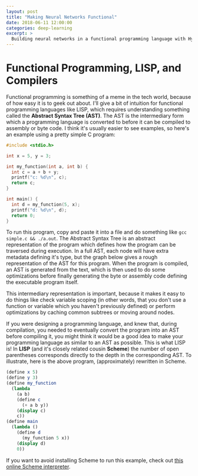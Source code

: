 ```yaml
---
layout: post
title: "Making Neural Networks Functional"
date: 2018-06-11 12:00:00
categories: deep-learning
excerpt: >
  Building neural networks in a functional programming language with Hy
---
```


<link rel="stylesheet" href="/assets/posts/hytorch/main.css">

<script defer src="{{ site.cdn.d3js }}"></script>
<script defer src="/assets/posts/hytorch/tree.js"></script>
<script defer src="/assets/posts/hytorch/main.js"></script>

# Functional Programming, LISP, and Compilers

Functional programming is something of a meme in the tech world, because of how easy it is to geek out about. I'll give a bit of intuition for functional programming languages like LISP, which requires understanding something called the **Abstract Syntax Tree (AST)**. The AST is the intermediary form which a programming language is converted to before it can be compiled to assembly or byte code. I think it's usually easier to see examples, so here's an example using a pretty simple C program:

```c
#include <stdio.h>

int x = 5, y = 3;

int my_function(int a, int b) {
  int c = a + b + y;
  printf("c: %d\n", c);
  return c;
}

int main() {
  int d = my_function(5, x);
  printf("d: %d\n", d);
  return 0;
}
```

To run this program, copy and paste it into a file and do something like `gcc simple.c && ./a.out`. The Abstract Syntax Tree is an abstract representation of the program which defines how the program can be traversed during execution. In a full AST, each node will have extra metadata defining it's type, but the graph below gives a rough representation of the AST for this program. When the program is compiled, an AST is generated from the text, which is then used to do some optimizations before finally generating the byte or assembly code defining the executable program itself.

<div id="simple-prog-container"></div>

This intermediary representation is important, because it makes it easy to do things like check variable scoping (in other words, that you don't use a function or variable which you haven't previously defined) or perform optimizations by caching common subtrees or moving around nodes.

If you were designing a programming language, and knew that, during compilation, you needed to eventually convert the program into an AST before compiling it, you might think it would be a good idea to make your programming language as similar to an AST as possible. This is what LISP is! In **LISP** (and it's closely related cousin **Scheme**) the number of open parentheses corresponds directly to the depth in the corresponding AST. To illustrate, here is the above program, (approximately) rewritten in Scheme.

```scheme
(define x 5)
(define y 3)
(define my_function
  (lambda
    (a b)
    (define c
      (+ a b y))
    (display c)
    c))
(define main
  (lambda ()
    (define d
      (my_function 5 x))
    (display d)
    0))
```

If you want to avoid installing Scheme to run this example, check out [this online Scheme interpreter](https://scheme.cs61a.org/).
